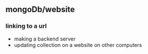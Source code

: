 ## mongoDb/website
### linking to a url
- making a backend server
- updating collection on a website on other computers